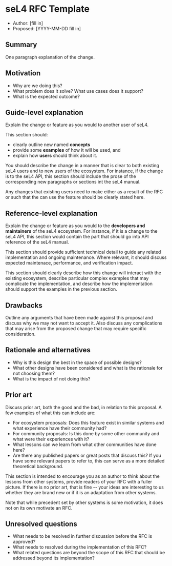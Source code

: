 <!--
  SPDX-License-Identifier: MIT or CC-BY-SA-4.0
  Copyright 2024 seL4 Project a Series of LF Projects, LLC.
  Copyright Rust Language Community

  Based on the Rust RFC template at <https://github.com/rust-lang/rfcs>
-->

# seL4 RFC Template

- Author: [fill in]
- Proposed: [YYYY-MM-DD fill in]

## Summary

One paragraph explanation of the change.

## Motivation

- Why are we doing this?
- What problem does it solve? What use cases does it support?
- What is the expected outcome?

## Guide-level explanation

Explain the change or feature as you would to another user of seL4.

This section should:

- clearly outline new named **concepts**
- provide some **examples** of how it will be used, and
- explain how **users** should think about it.

You should describe the change in a manner that is clear to both existing seL4
users and to new users of the ecosystem. For instance, if the change is to the
seL4 API, this section should include the prose of the corresponding new
paragraphs or sections int the seL4 manual.

Any changes that existing users need to make either as a result of the RFC or
such that the can use the feature should be clearly stated here.

## Reference-level explanation

Explain the change or feature as you would to the **developers and maintainers**
of the seL4 ecosystem. For instance, if it is a change to the seL4 API, this
section would contain the part that should go into API reference of the seL4
manual.

This section should provide sufficient technical detail to guide any related
implementation and ongoing maintenance. Where relevant, it should discuss
expected maintenace, performance, and verification impact.

This section should clearly describe how this change will interact with the
existing ecosystem, describe particular complex examples that may complicate the
implementation, and describe how the implementation should support the examples
in the previous section.

## Drawbacks

Outline any arguments that have been made against this proposal and discuss why
we may not want to accept it.  Also discuss any complications that may arise
from the proposed change that may require specific consideration.

## Rationale and alternatives

- Why is this design the best in the space of possible designs?
- What other designs have been considered and what is the rationale for not
  choosing them?
- What is the impact of not doing this?

## Prior art

Discuss prior art, both the good and the bad, in relation to this proposal.  A
few examples of what this can include are:

- For ecosystem proposals: Does this feature exist in similar systems and what
  experience have their community had?
- For community proposals: Is this done by some other community and what were
  their experiences with it?
- What lessons can we learn from what other communities have done here?
- Are there any published papers or great posts that discuss this? If you have
  some relevant papers to refer to, this can serve as a more detailed
  theoretical background.

This section is intended to encourage you as an author to think about the
lessons from other systems, provide readers of your RFC with a fuller picture.
If there is no prior art, that is fine -- your ideas are interesting to us
whether they are brand new or if it is an adaptation from other systems.

Note that while precedent set by other systems is some motivation, it does not
on its own motivate an RFC.

## Unresolved questions

- What needs to be resolved in further discussion before the RFC is approved?
- What needs to resolved during the implementation of this RFC?
- What related questions are beyond the scope of this RFC that should be
  addressed beyond its implementation?
